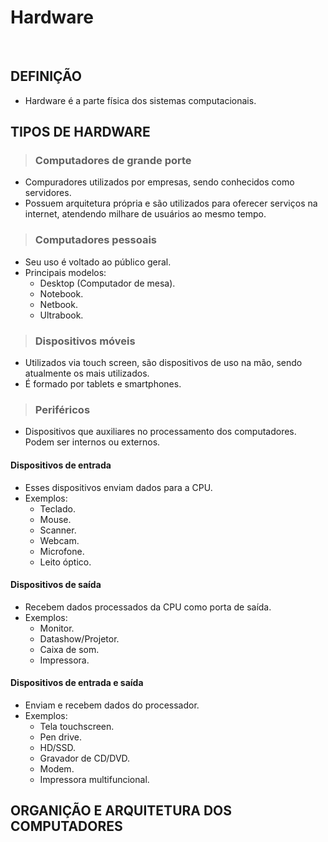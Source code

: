 # Hardware

<br>

## DEFINIÇÃO
* Hardware é a parte física dos sistemas computacionais.

## TIPOS DE HARDWARE

> ### Computadores de grande porte
* Compuradores utilizados por empresas, sendo conhecidos como servidores.
* Possuem arquitetura própria e são utilizados para oferecer serviços na internet, atendendo milhare de usuários ao mesmo tempo.

> ### Computadores pessoais
* Seu uso é voltado ao público geral.
* Principais modelos:
  - Desktop (Computador de mesa).
  - Notebook.
  - Netbook.
  - Ultrabook.

> ### Dispositivos móveis
* Utilizados via touch screen, são dispositivos de uso na mão, sendo atualmente os mais utilizados.
* É formado por tablets e smartphones.

> ### Periféricos
* Dispositivos que auxiliares no processamento dos computadores. Podem ser internos ou externos.

#### Dispositivos de entrada
* Esses dispositivos enviam dados para a CPU.
* Exemplos:
  - Teclado.
  - Mouse.
  - Scanner.
  - Webcam.
  - Microfone.
  - Leito óptico.

#### Dispositivos de saída
* Recebem dados processados da CPU como porta de saída.
* Exemplos:
  - Monitor.
  - Datashow/Projetor.
  - Caixa de som.
  - Impressora.

#### Dispositivos de entrada e saída
* Enviam e recebem dados do processador.
* Exemplos:
  - Tela touchscreen.
  - Pen drive.
  - HD/SSD.
  - Gravador de CD/DVD.
  - Modem.
  - Impressora multifuncional.

## ORGANIÇÃO E ARQUITETURA DOS COMPUTADORES